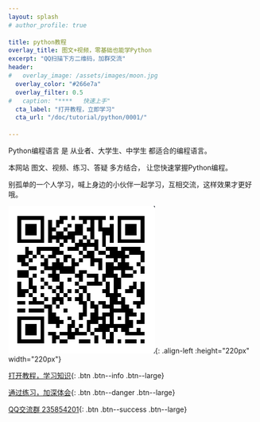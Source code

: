 ```yaml
---
layout: splash
# author_profile: true

title: python教程
overlay_title: 图文+视频，零基础也能学Python
excerpt: "QQ扫描下方二维码，加群交流"
header:
#   overlay_image: /assets/images/moon.jpg
  overlay_color: "#266e7a"
  overlay_filter: 0.5
#   caption: "****   快速上手"
  cta_label: "打开教程，立即学习"
  cta_url: "/doc/tutorial/python/0001/"

---
```


Python编程语言 是 从业者、大学生、中学生 都适合的编程语言。

本网站 图文、视频、练习、答疑 多方结合， 让您快速掌握Python编程。

别孤单的一个人学习，喊上身边的小伙伴一起学习，互相交流，这样效果才更好哦。


![QQ群](/assets/images/qqgroup2.png){: .align-left :height="220px" width="220px"}


[打开教程，学习知识](/doc/tutorial/python/0001/){: .btn .btn--info .btn--large}

[通过练习，加深体会](/doc/prac/python/0001/){: .btn .btn--danger .btn--large}

[QQ交流群 235854201](/doc/aboutforum){: .btn .btn--success .btn--large}

<!-- <a href="/doc/tutorial/python/home/" class="btn btn--info .btn--x-large">
打开教程，学习知识</a>

<a href="/doc/prac/python/0001/" class="btn btn--danger .btn--x-large">
通过练习，加深体会</a>

<a href="/doc/aboutforum" class="btn btn--success .btn--x-large">
进入论坛，交流解惑</a> -->
